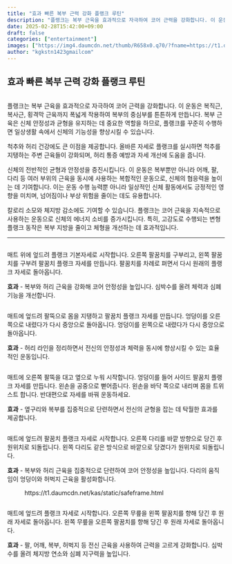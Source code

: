 ```yaml
---
title: "효과 빠른 복부 근력 강화 플랭크 루틴"
description: "플랭크는 복부 근육을 효과적으로 자극하여 코어 근력을 강화합니다. 이 운동은 복직근, 복사근, 횡격막 근육까지 폭넓게 작용하여 복부의 중심부를 튼튼하게 만듭니다. 복부 근육은 신체 안정성과 균형을 유지하는 데 중요한 역할을 하므로, 플랭크를 꾸준히 수행하면 일상생활 속"
date: 2025-02-28T15:42:00+09:00
draft: false
categories: ["entertainment"]
images: ["https://img4.daumcdn.net/thumb/R658x0.q70/?fname=https://t1.daumcdn.net/news/202501/13/tenbody/20250113173002579gymh.jpg", "https://t1.daumcdn.net/news/202501/13/tenbody/20250113173002987ykwi.gif", "https://t1.daumcdn.net/news/202501/13/tenbody/20250113173003395iqfn.gif", "https://t1.daumcdn.net/news/202501/13/tenbody/20250113173003730spif.gif", "https://t1.daumcdn.net/news/202501/13/tenbody/20250113173004118jzvj.gif"]
author: "kgkstn1423gmailcom"
---
```


<h2 >효과 빠른 복부 근력 강화 플랭크 루틴</h2> <figure ><img src="https://img4.daumcdn.net/thumb/R658x0.q70/?fname=https://t1.daumcdn.net/news/202501/13/tenbody/20250113173002579gymh.jpg" alt=""/></figure> <p>플랭크는 복부 근육을 효과적으로 자극하여 코어 근력을 강화합니다. 이 운동은 복직근, 복사근, 횡격막 근육까지 폭넓게 작용하여 복부의 중심부를 튼튼하게 만듭니다. 복부 근육은 신체 안정성과 균형을 유지하는 데 중요한 역할을 하므로, 플랭크를 꾸준히 수행하면 일상생활 속에서 신체의 기능성을 향상시킬 수 있습니다.</p> <p>척추와 허리 건강에도 큰 이점을 제공합니다. 올바른 자세로 플랭크를 실시하면 척추를 지탱하는 주변 근육들이 강화되며, 허리 통증 예방과 자세 개선에 도움을 줍니다.</p> <p>신체의 전반적인 균형과 안정성을 증진시킵니다. 이 운동은 복부뿐만 아니라 어깨, 팔, 다리 등 여러 부위의 근육을 동시에 사용하는 복합적인 운동으로, 신체의 협응력을 높이는 데 기여합니다. 이는 운동 수행 능력뿐 아니라 일상적인 신체 활동에서도 긍정적인 영향을 미치며, 넘어짐이나 부상 위험을 줄이는 데도 유용합니다.</p> <p>칼로리 소모와 체지방 감소에도 기여할 수 있습니다. 플랭크는 코어 근육을 지속적으로 사용하는 운동으로 신체의 에너지 소비를 증가시킵니다. 특히, 고강도로 수행되는 변형 플랭크 동작은 복부 지방을 줄이고 체형을 개선하는 데 효과적입니다.</p> <hr /> <figure ><img src="https://t1.daumcdn.net/news/202501/13/tenbody/20250113173002987ykwi.gif" alt=""/></figure> <p>매트 위에 엎드려 플랭크 기본자세로 시작합니다. 오른쪽 팔꿈치를 구부리고, 왼쪽 팔꿈치를 구부려 팔꿈치 플랭크 자세를 만듭니다. 팔꿈치를 차례로 펴면서 다시 원래의 플랭크 자세로 돌아옵니다.</p> <p><strong>효과</strong> - 복부와 허리 근육을 강화해 코어 안정성을 높입니다. 심박수를 올려 체력과 심폐 기능을 개선합니다.</p> <figure ><img src="https://t1.daumcdn.net/news/202501/13/tenbody/20250113173003395iqfn.gif" alt=""/></figure> <p>매트에 엎드려 팔뚝으로 몸을 지탱하고 팔꿈치 플랭크 자세를 만듭니다. 엉덩이를 오른쪽으로 내렸다가 다시 중앙으로 돌아옵니다. 엉덩이를 왼쪽으로 내렸다가 다시 중앙으로 돌아옵니다.</p> <p><strong>효과</strong> - 허리 라인을 정리하면서 전신의 안정성과 체력을 동시에 향상시킬 수 있는 효율적인 운동입니다.</p> <figure ><img src="https://t1.daumcdn.net/news/202501/13/tenbody/20250113173003730spif.gif" alt=""/></figure> <p>매트에 오른쪽 팔뚝을 대고 옆으로 누워 시작합니다. 엉덩이를 들어 사이드 팔꿈치 플랭크 자세를 만듭니다. 왼손을 공중으로 뻗어줍니다. 왼손을 바닥 쪽으로 내리며 몸을 트위스트 합니다. 반대편으로 자세를 바꿔 운동하세요.</p> <p><strong>효과</strong> - 옆구리와 복부를 집중적으로 단련하면서 전신의 균형을 잡는 데 탁월한 효과를 제공합니다.</p> <figure ><img src="https://t1.daumcdn.net/news/202501/13/tenbody/20250113173004118jzvj.gif" alt=""/></figure> <p>매트에 엎드려 팔꿈치 플랭크 자세로 시작합니다. 오른쪽 다리를 바깥 방향으로 당긴 후 원위치로 되돌립니다. 왼쪽 다리도 같은 방식으로 바깥으로 당겼다가 원위치로 되돌립니다.</p> <p><strong>효과</strong> - 복부와 허리 근육을 집중적으로 단련하여 코어 안정성을 높입니다. 다리의 움직임이 엉덩이와 허벅지 근육을 활성화합니다.</p> <figure ><div > https://t1.daumcdn.net/kas/static/safeframe.html </div></figure> <figure ><img src="https://t1.daumcdn.net/news/202501/13/tenbody/20250113173004622rnjb.gif" alt=""/></figure> <p>매트에 엎드려 플랭크 자세로 시작합니다. 오른쪽 무릎을 왼쪽 팔꿈치를 향해 당긴 후 원래 자세로 돌아옵니다. 왼쪽 무릎을 오른쪽 팔꿈치를 향해 당긴 후 원래 자세로 돌아옵니다.</p> <p><strong>효과</strong> - 팔, 어깨, 복부, 허벅지 등 전신 근육을 사용하여 근력을 고르게 강화합니다. 심박수를 올려 체지방 연소와 심폐 지구력을 높입니다.</p>